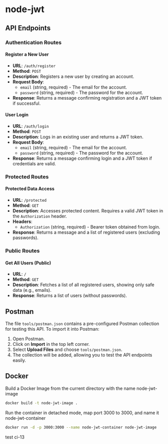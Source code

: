 # node-jwt

## API Endpoints

### Authentication Routes

#### Register a New User
- **URL**: `/auth/register`
- **Method**: `POST`
- **Description**: Registers a new user by creating an account.
- **Request Body**:
    - `email` (string, required) - The email for the account.
    - `password` (string, required) - The password for the account.
- **Response**: Returns a message confirming registration and a JWT token if successful.

#### User Login
- **URL**: `/auth/login`
- **Method**: `POST`
- **Description**: Logs in an existing user and returns a JWT token.
- **Request Body**:
    - `email` (string, required) - The email for the account.
    - `password` (string, required) - The password for the account.
- **Response**: Returns a message confirming login and a JWT token if credentials are valid.

### Protected Routes

#### Protected Data Access
- **URL**: `/protected`
- **Method**: `GET`
- **Description**: Accesses protected content. Requires a valid JWT token in the `Authorization` header.
- **Headers**:
    - `Authorization` (string, required) - Bearer token obtained from login.
- **Response**: Returns a message and a list of registered users (excluding passwords).

### Public Routes

#### Get All Users (Public)
- **URL**: `/`
- **Method**: `GET`
- **Description**: Fetches a list of all registered users, showing only safe data (e.g., emails).
- **Response**: Returns a list of users (without passwords).

## Postman
The file `tools/postman.json` contains a pre-configured Postman collection for testing this API. To import it into Postman:

1. Open Postman.
2. Click on **Import** in the top left corner.
3. Select **Upload Files** and choose `tools/postman.json`.
4. The collection will be added, allowing you to test the API endpoints easily.

## Docker

Build a Docker Image from the current directory with the name node-jwt-image
```bash
docker build -t node-jwt-image .
```

Run the container in detached mode, map port 3000 to 3000, and name it node-jwt-container
```bash
docker run -d -p 3000:3000 --name node-jwt-container node-jwt-image
```
test ci-13
